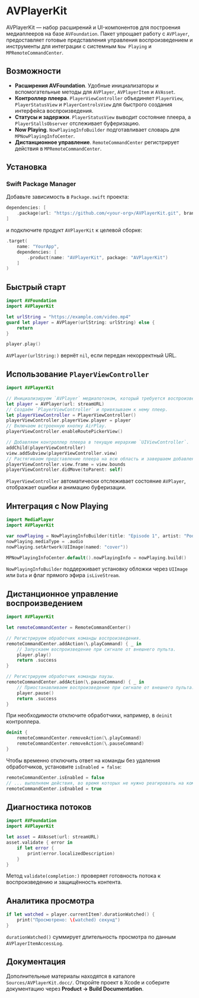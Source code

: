 # AVPlayerKit

AVPlayerKit — набор расширений и UI-компонентов для построения медиаплееров на базе `AVFoundation`. Пакет упрощает работу с `AVPlayer`, предоставляет готовые представления управления воспроизведением и инструменты для интеграции с системным `Now Playing` и `MPRemoteCommandCenter`.

## Возможности
- **Расширения AVFoundation**. Удобные инициализаторы и вспомогательные методы для `AVPlayer`, `AVPlayerItem` и `AVAsset`.
- **Контроллер плеера**. `PlayerViewController` объединяет `PlayerView`, `PlayerStatusView` и `PlayerControlsView` для быстрого создания интерфейса воспроизведения.
- **Статусы и задержки**. `PlayerStatusView` выводит состояние плеера, а `PlayerStallsObserver` отслеживает буферизацию.
- **Now Playing**. `NowPlayingInfoBuilder` подготавливает словарь для `MPNowPlayingInfoCenter`.
- **Дистанционное управление**. `RemoteCommandCenter` регистрирует действия в `MPRemoteCommandCenter`.

## Установка

### Swift Package Manager

Добавьте зависимость в `Package.swift` проекта:

```swift
dependencies: [
    .package(url: "https://github.com/<your-org>/AVPlayerKit.git", branch: "main")
]
```

и подключите продукт `AVPlayerKit` к целевой сборке:

```swift
.target(
    name: "YourApp",
    dependencies: [
        .product(name: "AVPlayerKit", package: "AVPlayerKit")
    ]
)
```

## Быстрый старт

```swift
import AVFoundation
import AVPlayerKit

let urlString = "https://example.com/video.mp4"
guard let player = AVPlayer(urlString: urlString) else {
    return
}

player.play()
```

`AVPlayer(urlString:)` вернёт `nil`, если передан некорректный URL.

## Использование `PlayerViewController`

```swift
import AVPlayerKit

// Инициализируем `AVPlayer` медиапотоком, который требуется воспроизвести.
let player = AVPlayer(url: streamURL)
// Создаём `PlayerViewController` и привязываем к нему плеер.
let playerViewController = PlayerViewController()
playerViewController.playerView.player = player
// Включаем встроенную кнопку AirPlay.
playerViewController.enableRoutePickerView()

// Добавляем контроллер плеера в текущую иерархию `UIViewController`.
addChild(playerViewController)
view.addSubview(playerViewController.view)
// Растягиваем представление плеера на всю область и завершаем добавление контроллера.
playerViewController.view.frame = view.bounds
playerViewController.didMove(toParent: self)
```

`PlayerViewController` автоматически отслеживает состояние `AVPlayer`, отображает ошибки и анимацию буферизации.

## Интеграция с Now Playing

```swift
import MediaPlayer
import AVPlayerKit

var nowPlaying = NowPlayingInfoBuilder(title: "Episode 1", artist: "Podcast")
nowPlaying.mediaType = .audio
nowPlaying.setArtwork(UIImage(named: "cover"))

MPNowPlayingInfoCenter.default().nowPlayingInfo = nowPlaying.build()
```

`NowPlayingInfoBuilder` поддерживает установку обложки через `UIImage` или `Data` и флаг прямого эфира `isLiveStream`.

## Дистанционное управление воспроизведением

```swift
import AVPlayerKit

let remoteCommandCenter = RemoteCommandCenter()

// Регистрируем обработчик команды воспроизведения.
remoteCommandCenter.addAction(\.playCommand) { _ in
    // Запускаем воспроизведение при сигнале от внешнего пульта.
    player.play()
    return .success
}

// Регистрируем обработчик команды паузы.
remoteCommandCenter.addAction(\.pauseCommand) { _ in
    // Приостанавливаем воспроизведение при сигнале от внешнего пульта.
    player.pause()
    return .success
}
```

При необходимости отключите обработчики, например, в `deinit` контроллера.

```swift
deinit {
    remoteCommandCenter.removeAction(\.playCommand)
    remoteCommandCenter.removeAction(\.pauseCommand)
}
```

Чтобы временно отключить ответ на команды без удаления обработчиков, установите `isEnabled = false`:

```swift
remoteCommandCenter.isEnabled = false
// ... выполняем действия, во время которых не нужно реагировать на команды.
remoteCommandCenter.isEnabled = true
```

## Диагностика потоков

```swift
import AVFoundation
import AVPlayerKit

let asset = AVAsset(url: streamURL)
asset.validate { error in
    if let error {
        print(error.localizedDescription)
    }
}
```

Метод `validate(completion:)` проверяет готовность потока к воспроизведению и защищённость контента.

## Аналитика просмотра

```swift
if let watched = player.currentItem?.durationWatched() {
    print("Просмотрено: \(watched) секунд")
}
```

`durationWatched()` суммирует длительность просмотра по данным `AVPlayerItemAccessLog`.

## Документация

Дополнительные материалы находятся в каталоге `Sources/AVPlayerKit.docc/`. Откройте проект в Xcode и соберите документацию через **Product → Build Documentation**.
